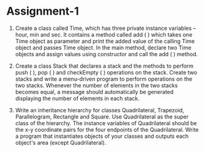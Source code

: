 # Assignment-1


1. Create a class called Time, which has three private instance variables – hour, min and sec. It contains a
method called add ( ) which takes one Time object as parameter and print the added value of the calling
Time object and passes Time object. In the main method, declare two Time objects and assign values
using constructor and call the add ( ) method.


2. Create a class Stack that declares a stack and the methods to perform push ( ), pop ( ) and checkEmpty (
) operations on the stack. Create two stacks and write a menu-driven program to perform operations on
the two stacks. Whenever the number of elements in the two stacks becomes equal, a message should
automatically be generated displaying the number of elements in each stack.


3. Write an inheritance hierarchy for classes Quadrilateral, Trapezoid, Parallelogram, Rectangle and Square.
Use Quadrilateral as the super class of the hierarchy. The instance variables of Quadrilateral should be
the x-y coordinate pairs for the four endpoints of the Quadrilateral. Write a program that instantiates
objects of your classes and outputs each object's area (except Quadrilateral).
